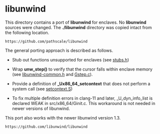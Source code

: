 libunwind
=========

This directory contains a port of **libunwind** for enclaves. No **libunwind**
sources were changed. The **./libunwind** directory was copied intact from the 
following location.

```
https://github.com/pathscale/libunwind
```

The general porting approach is described as follows.

- Stub out functions unsupported for enclaves (see [stubs.h](stubs.h))

- Wrap **unw_step()** to verify that the cursor falls within enclave memory
  (see [libunwind-common.h](libunwind-common.h) and [Gstep.c](Gstep.c)).

- Provide a definition of **_Ux86_64_setcontext** that does not perform a
  system call (see [setcontext.S](setcontext.S))

- To fix multiple definition errors in clang-11 and later, _U_dyn_info_list is declared WEAK in src/x86_64/Ginit.c.
  This workaround is not needed in newer versions of libunwind.

This port also works with the newer libunwind version 1.3.

```
https://github.com/libunwind/libunwind
```
